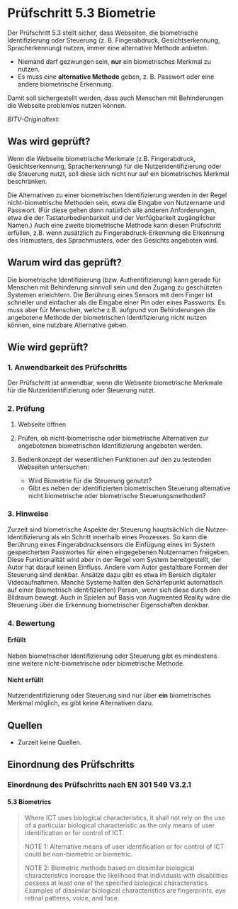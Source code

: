 # Prüfschritt 5.3 Biometrie

Der Prüfschritt 5.3 stellt sicher, dass Webseiten, die biometrische Identifizierung oder Steuerung (z. B. Fingerabdruck, Gesichtserkennung, Spracherkennung) nutzen, immer eine alternative Methode anbieten.

-   Niemand darf gezwungen sein, **nur** ein biometrisches Merkmal zu nutzen.
-   Es muss eine **alternative Methode** geben, z. B. Passwort oder eine andere biometrische Erkennung.

Damit soll sichergestellt werden, dass auch Menschen mit Behinderungen die Webseite problemlos nutzen können.

_BITV-Originaltext:_

## Was wird geprüft?

Wenn die Webseite biometrische Merkmale (z.B. Fingerabdruck, Gesichtserkennung, Spracherkennung) für die Nutzeridentifizierung oder die Steuerung nutzt, soll diese sich nicht nur auf ein biometrisches Merkmal beschränken.

Die Alternativen zu einer biometrischen Identifizierung werden in der Regel nicht-biometrische Methoden sein, etwa die Eingabe von Nutzername und Passwort. (Für diese gelten dann natürlich alle anderen Anforderungen, etwa die der Tastaturbedienbarkeit und der Verfügbarkeit zugänglicher Namen.) Auch eine zweite biometrische Methode kann diesen Prüfschritt erfüllen, z.B. wenn zusätzlich zu Fingerabdruck-Erkennung die Erkennung des Irismusters, des Sprachmusters, oder des Gesichts angeboten wird.

## Warum wird das geprüft?

Die biometrische Identifizierung (bzw. Authentifizierung) kann gerade für Menschen mit Behinderung sinnvoll sein und den Zugang zu geschützten Systemen erleichtern. Die Berührung eines Sensors mit dem Finger ist schneller und einfacher als die Eingabe einer Pin oder eines Passworts. Es muss aber für Menschen, welche z.B. aufgrund von Behinderungen die angebotene Methode der biometrischen Identifizierung nicht nutzen können, eine nutzbare Alternative geben.

## Wie wird geprüft?

### 1\. Anwendbarkeit des Prüfschritts

Der Prüfschritt ist anwendbar, wenn die Webseite biometrische Merkmale für die Nutzeridentifizierung oder Steuerung nutzt.

### 2\. Prüfung

1.  Webseite öffnen
2.  Prüfen, ob nicht-biometrische oder biometrische Alternativen zur angebotenen biometrischen Identifizierung angeboten werden.
3.  Bedienkonzept der wesentlichen Funktionen auf den zu testenden Webseiten untersuchen:

    -   Wird Biometrie für die Steuerung genutzt?
    -   Gibt es neben der identifizierten biometrischen Steuerung alternative nicht biometrische oder biometrische Steuerungsmethoden?

### 3\. Hinweise

Zurzeit sind biometrische Aspekte der Steuerung hauptsächlich die Nutzer-Identifizierung als ein Schritt innerhalb eines Prozesses. So kann die Berührung eines Fingerabdrucksensors die Einfügung eines im System gespeicherten Passwortes für einen eingegebenen Nutzernamen freigeben. Diese Funktionalität wird aber in der Regel vom System bereitgestellt, der Autor hat darauf keinen Einfluss. Andere vom Autor gestaltbare Formen der Steuerung sind denkbar. Ansätze dazu gibt es etwa im Bereich digitaler Videoaufnahmen. Manche Systeme halten den Schärfepunkt automatisch auf einer (biometrisch identifizierten) Person, wenn sich diese durch den Bildraum bewegt. Auch in Spielen auf Basis von Augmented Reality wäre die Steuerung über die Erkennung biometrischer Eigenschaften denkbar.

### 4\. Bewertung

#### Erfüllt

Neben biometrischer Identifizierung oder Steuerung gibt es mindestens eine weitere nicht-biometrische oder biometrische Methode.

#### Nicht erfüllt

Nutzeridentifizierung oder Steuerung sind nur über **ein** biometrisches Merkmal möglich, es gibt keine Alternativen dazu.

## Quellen

-   Zurzeit keine Quellen.

## Einordnung des Prüfschritts

### Einordnung des Prüfschritts nach EN 301 549 V3.2.1

#### 5.3 Biometrics

> Where ICT uses biological characteristics, it shall not rely on the use of a particular biological characteristic as the only means of user identification or for control of ICT.
>
> NOTE 1: Alternative means of user identification or for control of ICT could be non-biometric or biometric.
>
> NOTE 2: Biometric methods based on dissimilar biological characteristics increase the likelihood that individuals with disabilities possess at least one of the specified biological characteristics. Examples of dissimilar biological characteristics are fingerprints, eye retinal patterns, voice, and face.
